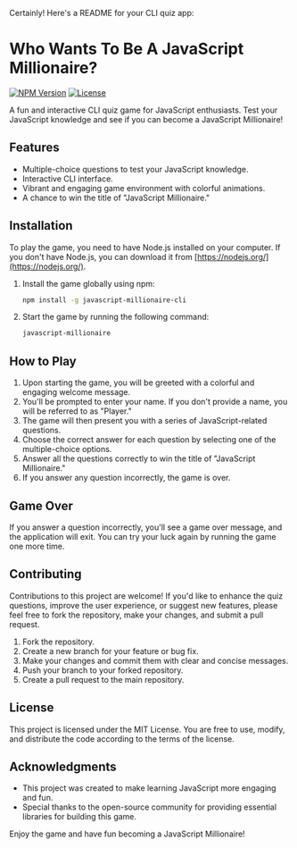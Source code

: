 Certainly! Here's a README for your CLI quiz app:

# Who Wants To Be A JavaScript Millionaire?

[![NPM Version](https://img.shields.io/npm/v/javascript-millionaire-cli.svg)](https://www.npmjs.com/package/cli-jsquiz)
[![License](https://img.shields.io/npm/l/javascript-millionaire-cli.svg)](https://www.npmjs.com/package/cli-jsquiz)

A fun and interactive CLI quiz game for JavaScript enthusiasts. Test your JavaScript knowledge and see if you can become a JavaScript Millionaire!

## Features

- Multiple-choice questions to test your JavaScript knowledge.
- Interactive CLI interface.
- Vibrant and engaging game environment with colorful animations.
- A chance to win the title of "JavaScript Millionaire."

## Installation

To play the game, you need to have Node.js installed on your computer. If you don't have Node.js, you can download it from [https://nodejs.org/](https://nodejs.org/).

1. Install the game globally using npm:

   ```bash
   npm install -g javascript-millionaire-cli
   ```

2. Start the game by running the following command:

   ```bash
   javascript-millionaire
   ```

## How to Play

1. Upon starting the game, you will be greeted with a colorful and engaging welcome message.
2. You'll be prompted to enter your name. If you don't provide a name, you will be referred to as "Player."
3. The game will then present you with a series of JavaScript-related questions.
4. Choose the correct answer for each question by selecting one of the multiple-choice options.
5. Answer all the questions correctly to win the title of "JavaScript Millionaire."
6. If you answer any question incorrectly, the game is over.

## Game Over

If you answer a question incorrectly, you'll see a game over message, and the application will exit. You can try your luck again by running the game one more time.

## Contributing

Contributions to this project are welcome! If you'd like to enhance the quiz questions, improve the user experience, or suggest new features, please feel free to fork the repository, make your changes, and submit a pull request.

1. Fork the repository.
2. Create a new branch for your feature or bug fix.
3. Make your changes and commit them with clear and concise messages.
4. Push your branch to your forked repository.
5. Create a pull request to the main repository.

## License

This project is licensed under the MIT License. You are free to use, modify, and distribute the code according to the terms of the license.

## Acknowledgments

- This project was created to make learning JavaScript more engaging and fun.
- Special thanks to the open-source community for providing essential libraries for building this game.

Enjoy the game and have fun becoming a JavaScript Millionaire!
